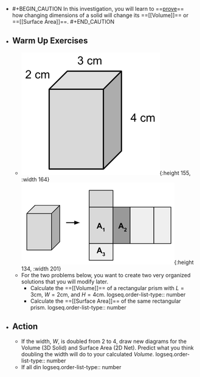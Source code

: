 - #+BEGIN_CAUTION
  In this investigation, you will learn to ==[prove]([[proof]])== how changing dimensions of a solid will change its ==[[Volume]]== or ==[[Surface Area]]==.
  #+END_CAUTION
- ## Warm Up Exercises
	- ![image.png](../assets/image_1748742851912_0.png){:height 155, :width 164} ![image.png](../assets/image_1748742872033_0.png){:height 134, :width 201}
	- For the two problems below, you want to create two very organized solutions that you will modify later.
		- Calculate the ==[[Volume]]== of a rectangular prism with $L=3$cm, $W=2$cm, and $H=4$cm.
		  logseq.order-list-type:: number
		- Calculate the ==[[Surface Area]]== of the same rectangular prism.
		  logseq.order-list-type:: number
- ## Action
	- If the width, $W$, is doubled from $2$ to $4$, draw new diagrams for the Volume (3D Solid) and Surface Area (2D Net). Predict what you think doubling the width will do to your calculated *Volume*.
	  logseq.order-list-type:: number
	- If all din
	  logseq.order-list-type:: number